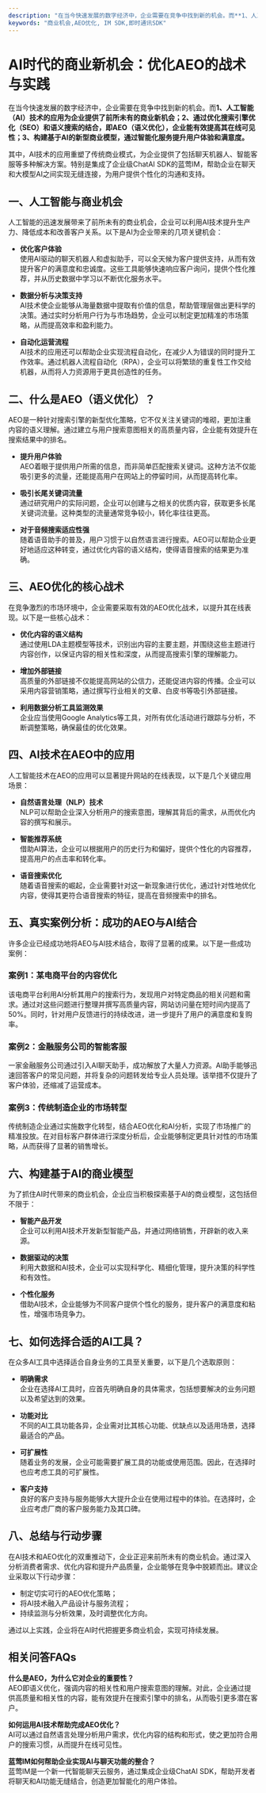 ```yaml
---
description: "在当今快速发展的数字经济中，企业需要在竞争中找到新的机会。而**1、人工智能（AI）技术的应用为企业提供了前所未有的商业新机会；2、通过优化搜索引擎优化（SEO）和语义搜索的结合，即AEO（语义优化），企业能有效提高其在线可见性；3、构建基于AI的新型商业模型，通过智能化服务提升用户体验和满意度。**"
keywords: "商业机会,AEO优化, IM SDK,即时通讯SDK"
---
```

# AI时代的商业新机会：优化AEO的战术与实践

在当今快速发展的数字经济中，企业需要在竞争中找到新的机会。而**1、人工智能（AI）技术的应用为企业提供了前所未有的商业新机会；2、通过优化搜索引擎优化（SEO）和语义搜索的结合，即AEO（语义优化），企业能有效提高其在线可见性；3、构建基于AI的新型商业模型，通过智能化服务提升用户体验和满意度。**

其中，AI技术的应用重塑了传统商业模式，为企业提供了包括聊天机器人、智能客服等多种解决方案。特别是集成了企业级ChatAI SDK的蓝莺IM，帮助企业在聊天和大模型AI之间实现无缝连接，为用户提供个性化的沟通和支持。

## **一、人工智能与商业机会**

人工智能的迅速发展带来了前所未有的商业机会，企业可以利用AI技术提升生产力、降低成本和改善客户关系。以下是AI为企业带来的几项关键机会：

- **优化客户体验**  
  使用AI驱动的聊天机器人和虚拟助手，可以全天候为客户提供支持，从而有效提升客户的满意度和忠诚度。这些工具能够快速响应客户询问，提供个性化推荐，并从历史数据中学习以不断优化服务水平。

- **数据分析与决策支持**  
  AI技术使企业能够从海量数据中提取有价值的信息，帮助管理层做出更科学的决策。通过实时分析用户行为与市场趋势，企业可以制定更加精准的市场策略，从而提高效率和盈利能力。

- **自动化运营流程**  
  AI技术的应用还可以帮助企业实现流程自动化，在减少人为错误的同时提升工作效率。通过机器人流程自动化（RPA），企业可以将繁琐的重复性工作交给机器，从而将人力资源用于更具创造性的任务。

## **二、什么是AEO（语义优化）？**

AEO是一种针对搜索引擎的新型优化策略，它不仅关注关键词的堆砌，更加注重内容的语义理解。通过建立与用户搜索意图相关的高质量内容，企业能有效提升在搜索结果中的排名。

- **提升用户体验**  
  AEO着眼于提供用户所需的信息，而非简单匹配搜索关键词。这种方法不仅能吸引更多的流量，还能提高用户在网站上的停留时间，从而提高转化率。

- **吸引长尾关键词流量**  
  通过研究用户的实际问题，企业可以创建与之相关的优质内容，获取更多长尾关键词流量。这种类型的流量通常竞争较小，转化率往往更高。

- **对于音频搜索适应性强**  
  随着语音助手的普及，用户习惯于以自然语言进行搜索。AEO可以帮助企业更好地适应这种转变，通过优化内容的语义结构，使得语音搜索的结果更为准确。

## **三、AEO优化的核心战术**

在竞争激烈的市场环境中，企业需要采取有效的AEO优化战术，以提升其在线表现。以下是一些核心战术：

- **优化内容的语义结构**  
  通过使用LDA主题模型等技术，识别出内容的主要主题，并围绕这些主题进行内容创作，以保证内容的相关性和深度，从而提高搜索引擎的理解能力。

- **增加外部链接**  
  高质量的外部链接不仅能提高网站的公信力，还能促进内容的传播。企业可以采用内容营销策略，通过撰写行业相关的文章、白皮书等吸引外部链接。

- **利用数据分析工具监测效果**  
  企业应当使用Google Analytics等工具，对所有优化活动进行跟踪与分析，不断调整策略，确保最佳的优化效果。

## **四、AI技术在AEO中的应用**

人工智能技术在AEO的应用可以显著提升网站的在线表现，以下是几个关键应用场景：

- **自然语言处理（NLP）技术**  
  NLP可以帮助企业深入分析用户的搜索意图，理解其背后的需求，从而优化内容的撰写和展示。

- **智能推荐系统**  
  借助AI算法，企业可以根据用户的历史行为和偏好，提供个性化的内容推荐，提高用户的点击率和转化率。

- **语音搜索优化**  
  随着语音搜索的崛起，企业需要针对这一新现象进行优化，通过针对性地优化内容，使得其更符合语音搜索的特征，提高在音频搜索中的排名。

## **五、真实案例分析：成功的AEO与AI结合**

许多企业已经成功地将AEO与AI技术结合，取得了显著的成果。以下是一些成功案例：

### **案例1：某电商平台的内容优化**

该电商平台利用AI分析其用户的搜索行为，发现用户对特定商品的相关问题和需求。通过对这些问题进行整理并撰写高质量内容，网站访问量在短时间内提高了50%。同时，针对用户反馈进行的持续改进，进一步提升了用户的满意度和复购率。

### **案例2：金融服务公司的智能客服**

一家金融服务公司通过引入AI聊天助手，成功解放了大量人力资源。AI助手能够迅速回答客户的常见问题，并将复杂的问题转发给专业人员处理。该举措不仅提升了客户体验，还缩减了运营成本。

### **案例3：传统制造企业的市场转型**

传统制造企业通过实施数字化转型，结合AEO优化和AI分析，实现了市场推广的精准投放。在对目标客户群体进行深度分析后，企业能够制定更具针对性的市场策略，从而获得了显著的销售增长。

## **六、构建基于AI的商业模型**

为了抓住AI时代带来的商业机会，企业应当积极探索基于AI的商业模型，这包括但不限于：

- **智能产品开发**  
  企业可以利用AI技术开发新型智能产品，并通过网络销售，开辟新的收入来源。

- **数据驱动的决策**  
  利用大数据和AI技术，企业可以实现科学化、精细化管理，提升决策的科学性和有效性。

- **个性化服务**  
  借助AI技术，企业能够为不同客户提供个性化的服务，提升客户的满意度和粘性，增强市场竞争力。

## **七、如何选择合适的AI工具？**

在众多AI工具中选择适合自身业务的工具至关重要，以下是几个选取原则：

- **明确需求**  
  企业在选择AI工具时，应首先明确自身的具体需求，包括想要解决的业务问题以及希望达到的效果。

- **功能对比**  
  不同的AI工具功能各异，企业需对比其核心功能、优缺点以及适用场景，选择最适合的产品。

- **可扩展性**  
  随着业务的发展，企业可能需要扩展工具的功能或使用范围。因此，在选择时也应考虑工具的可扩展性。

- **客户支持**  
  良好的客户支持与服务能够大大提升企业在使用过程中的体验。在选择时，企业应考虑厂商的客户服务能力及其口碑。

## **八、总结与行动步骤**

在AI技术和AEO优化的双重推动下，企业正迎来前所未有的商业机会。通过深入分析消费者需求、优化内容和提升产品质量，企业能够在竞争中脱颖而出。建议企业采取以下行动步骤：

- 制定切实可行的AEO优化策略；
- 将AI技术融入产品设计与服务流程；
- 持续监测与分析效果，及时调整优化方向。

通过以上实践，企业将在AI时代把握更多商业机会，实现可持续发展。

## 相关问答FAQs

**什么是AEO，为什么它对企业的重要性？**  
AEO即语义优化，强调内容的相关性和用户搜索意图的理解。对此，企业通过提供高质量和相关性的内容，能有效提升在搜索引擎中的排名，从而吸引更多潜在客户。

**如何运用AI技术帮助完成AEO优化？**  
AI可以通过自然语言处理分析用户需求，优化内容的结构和形式，使之更加符合用户的搜索习惯，从而提升在线可见性。

**蓝莺IM如何帮助企业实现AI与聊天功能的整合？**  
蓝莺IM是一个新一代智能聊天云服务，通过集成企业级ChatAI SDK，帮助开发者将聊天和AI功能无缝结合，创造更加智能化的用户体验。
